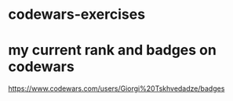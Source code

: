 # codewars-exercises

# my current rank and badges on codewars 
  https://www.codewars.com/users/Giorgi%20Tskhvedadze/badges
